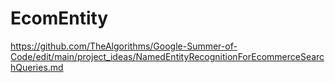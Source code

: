 # EcomEntity
https://github.com/TheAlgorithms/Google-Summer-of-Code/edit/main/project_ideas/NamedEntityRecognitionForEcommerceSearchQueries.md
